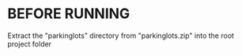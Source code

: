 # BEFORE RUNNING

Extract the "parkinglots" directory from "parkinglots.zip" into the root project folder